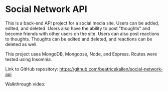 # Social Network API

This is a back-end API project for a social media site. Users can be added, edited, and deleted. Users also have the ability to post "thoughts" and become friends with other users on the site. Users can also post reactions to thoughts. Thoughts can be edited and deleted, and reactions can be deleted as well.

This project uses MongoDB, Mongoose, Node, and Express. Routes were tested using Insomnia.

Link to GitHub repository: https://github.com/beatricekallen/social-network-api

Walkthrough video:
